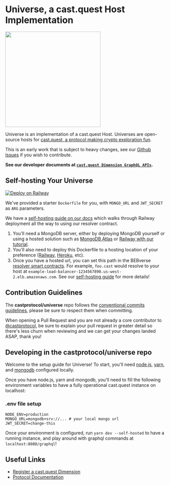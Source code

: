 # Universe, a cast.quest Host Implementation

<img src="./.misc/header.png" width="300" />

Universe is an implementation of a cast.quest Host. Universes are open-source
hosts for
[cast.quest, a protocol making crypto exploration fun](https://cast.quest).

This is an early work that is subject to heavy changes, see our
[Github Issues](https://github.com/castprotocol/dimension/issues) if you wish to
contribute.

**See our developer documents at
[`cast.quest Dimension GraphQL APIs`](https://docs.cast.quest/developers).**

## Self-hosting Your Universe

[![Deploy on Railway](https://railway.app/button.svg)](https://railway.app/new/template/_1eUPs)

We've provided a starter `Dockerfile` for you, with `MONGO_URL` and `JWT_SECRET`
as `ARG` parameters.

We have a [self-hosting guide on our docs](https://docs.cast.quest/selfhosting)
which walks through Railway deployment all the way to using our resolver
contract.

1. You'll need a MongoDB server, either by deploying MongoDB yourself or using a
   hosted solution such as [MongoDB Atlas](https://www.mongodb.com/cloud/atlas)
   or [Railway with our tutorial](https://docs.cast.quest/selfhosting).
2. You'll also need to deploy this Dockerfile to a hosting location of your
   preference ([Railway](https://railway.app),
   [Heroku](https://www.heroku.com/), etc).
3. Once you have a hosted url, you can set this path in the BEBverse
   [resolver smart contracts](https://github.com/castprotocol/contracts). For
   example, `foo.cast` would resolve to your host at
   `example-load-balancer-1234567890.us-west-2.elb.amazonaws.com`. See our
   [self-hosting guide](https://docs.cast.quest/selfhosting#configuring-the-resolver-contract)
   for more details!

## Contribution Guidelines

The **castprotocol/universe** repo follows the
[conventional commits guidelines](https://www.conventionalcommits.org/en/v1.0.0/#summary),
please be sure to respect them when committing.

When opening a Pull Request and you are not already a core contributor to
[@castprotocol](https://github.com/castprotocol), be sure to explain your pull
request in greater detail so there's less churn when reviewing and we can get
your changes landed ASAP, thank you!

## Developing in the castprotocol/universe repo

Welcome to the setup guide for Universe! To start, you'll need
[node.js](https://github.com/nvm-sh/nvm),
[yarn](https://classic.yarnpkg.com/lang/en/docs/install/#mac-stable), and
[mongodb](https://www.mongodb.com/docs/manual/tutorial/install-mongodb-on-os-x/)
configured locally.

Once you have node.js, yarn and mongodb, you'll need to fill the following
environment variables to have a fully operational cast.quest instance on
localhost:

### .env file setup

```
NODE_ENV=production
MONGO_URL=mongodb+srv://... # your local mongo url
JWT_SECRET=change-this
```

Once your environment is configured, run `yarn dev --self-hosted` to have a
running instance, and play around with graphql commands at
`localhost:8080/graphql`!

## Useful Links

- [Register a cast.quest Dimension](https://cast.quest)
- [Protocol Documentation](https://docs.cast.quest)
